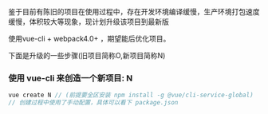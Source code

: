 鉴于目前有陈旧的项目在使用过程中，存在开发环境编译缓慢，生产环境打包速度缓慢，体积较大等现象，现计划升级该项目到最新版

使用vue-cli + webpack4.0+ ，期望能后优化项目。

下面是升级的一些步骤(旧项目简称O,新项目简称N)

### 使用 vue-cli 来创造一个新项目: N
```js
vue create N // (前提要全区安装 npm install -g @vue/cli-service-global)
// 创建过程中使用了手动配置，具体可以看下 package.json
```